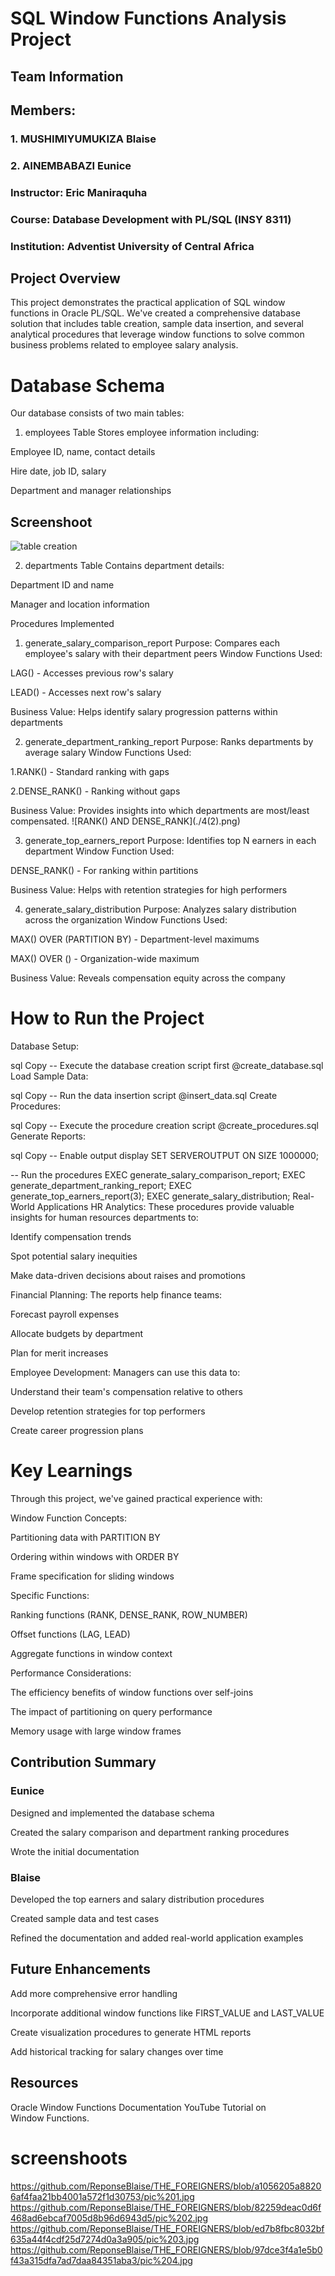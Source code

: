 # SQL Window Functions Analysis Project

## Team Information
## Members:

### 1. MUSHIMIYUMUKIZA Blaise 
### 2. AINEMBABAZI Eunice

### Instructor: Eric Maniraquha

### Course: Database Development with PL/SQL (INSY 8311)

### Institution: Adventist University of Central Africa

## Project Overview
This project demonstrates the practical application of SQL window functions in Oracle PL/SQL. We've created a comprehensive database solution that includes table creation, sample data insertion, and several analytical procedures that leverage window functions to solve common business problems related to employee salary analysis.



# Database Schema
Our database consists of two main tables:

1. employees Table
Stores employee information including:

Employee ID, name, contact details

Hire date, job ID, salary

Department and manager relationships
## Screenshoot
![table creation](,/1.png)

2. departments Table
Contains department details:

Department ID and name

Manager and location information

Procedures Implemented
1. generate_salary_comparison_report
Purpose: Compares each employee's salary with their department peers
Window Functions Used:

LAG() - Accesses previous row's salary

LEAD() - Accesses next row's salary

Business Value: Helps identify salary progression patterns within departments

2. generate_department_ranking_report
Purpose: Ranks departments by average salary
Window Functions Used:

<P>1.RANK() - Standard ranking with gaps</P>
<p>2.DENSE_RANK() - Ranking without gaps</p>
Business Value: Provides insights into which departments are most/least compensated.
![RANK() AND DENSE_RANK](./4(2).png)

3. generate_top_earners_report
Purpose: Identifies top N earners in each department
Window Function Used:

DENSE_RANK() - For ranking within partitions

Business Value: Helps with retention strategies for high performers

4. generate_salary_distribution
Purpose: Analyzes salary distribution across the organization
Window Functions Used:

MAX() OVER (PARTITION BY) - Department-level maximums

MAX() OVER () - Organization-wide maximum

Business Value: Reveals compensation equity across the company

# How to Run the Project
Database Setup:

sql
Copy
-- Execute the database creation script first
@create_database.sql
Load Sample Data:

sql
Copy
-- Run the data insertion script
@insert_data.sql
Create Procedures:

sql
Copy
-- Execute the procedure creation script
@create_procedures.sql
Generate Reports:

sql
Copy
-- Enable output display
SET SERVEROUTPUT ON SIZE 1000000;

-- Run the procedures
EXEC generate_salary_comparison_report;
EXEC generate_department_ranking_report;
EXEC generate_top_earners_report(3);
EXEC generate_salary_distribution;
Real-World Applications
HR Analytics: These procedures provide valuable insights for human resources departments to:

Identify compensation trends

Spot potential salary inequities

Make data-driven decisions about raises and promotions

Financial Planning: The reports help finance teams:

Forecast payroll expenses

Allocate budgets by department

Plan for merit increases

Employee Development: Managers can use this data to:

Understand their team's compensation relative to others

Develop retention strategies for top performers

Create career progression plans

# Key Learnings
Through this project, we've gained practical experience with:

Window Function Concepts:

Partitioning data with PARTITION BY

Ordering within windows with ORDER BY

Frame specification for sliding windows

Specific Functions:

Ranking functions (RANK, DENSE_RANK, ROW_NUMBER)

Offset functions (LAG, LEAD)

Aggregate functions in window context

Performance Considerations:

The efficiency benefits of window functions over self-joins

The impact of partitioning on query performance

Memory usage with large window frames

## Contribution Summary
### Eunice
Designed and implemented the database schema

Created the salary comparison and department ranking procedures

Wrote the initial documentation

### Blaise
Developed the top earners and salary distribution procedures

Created sample data and test cases

Refined the documentation and added real-world application examples

## Future Enhancements
Add more comprehensive error handling

Incorporate additional window functions like FIRST_VALUE and LAST_VALUE

Create visualization procedures to generate HTML reports

Add historical tracking for salary changes over time

## Resources
Oracle Window Functions Documentation
YouTube Tutorial on Window Functions.

# screenshoots
https://github.com/ReponseBlaise/THE_FOREIGNERS/blob/a1056205a88206af4faa21bb4001a572f1d30753/pic%201.jpg
https://github.com/ReponseBlaise/THE_FOREIGNERS/blob/82259deac0d6f468ad6ebcaf7005d8b96d6943d5/pic%202.jpg
https://github.com/ReponseBlaise/THE_FOREIGNERS/blob/ed7b8fbc8032bf635a44f4cdf25d7274d0a3a905/pic%203.jpg
https://github.com/ReponseBlaise/THE_FOREIGNERS/blob/97dce3f4a1e5b0f43a315dfa7ad7daa84351aba3/pic%204.jpg
